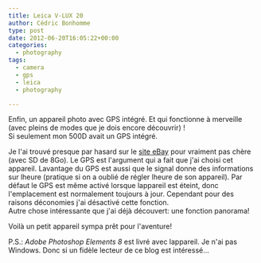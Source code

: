 ```yaml
---
title: Leica V-LUX 20
author: Cédric Bonhomme
type: post
date: 2012-06-20T16:05:22+00:00
categories:
  - photography
tags:
  - camera
  - gps
  - leica
  - photography

---
```

Enfin, un appareil photo avec GPS intégré. Et qui fonctionne à merveille
(avec pleins de modes que je dois encore découvrir) !  
Si seulement mon 500D avait un GPS intégré.

Je l'ai trouvé presque par hasard sur le [site eBay][1] pour vraiment pas
chère (avec SD de 8Go). Le GPS est l'argument qui a fait que j'ai choisi cet
appareil. Lavantage du GPS est aussi que le signal donne
des informations sur lheure (pratique si on a oublié de régler lheure de son
appareil). Par défaut le GPS est même activé lorsque lappareil est éteint, donc
l'emplacement est normalement toujours à jour. Cependant pour des raisons
déconomies j'ai désactivé cette fonction.  
Autre chose intéressante que j'ai déjà découvert: une fonction panorama!

Voilà un petit appareil sympa prêt pour l'aventure!

P.S.: _Adobe Photoshop Elements 8_ est livré avec lappareil. Je n'ai pas Windows.
Donc si un fidèle lecteur de ce blog est intéressé…

 [1]: http://cgi.ebay.fr/Appareil-photo-numerique-Leica-V-LUX-20-12-1-Mpx-Noir-/221044601407
